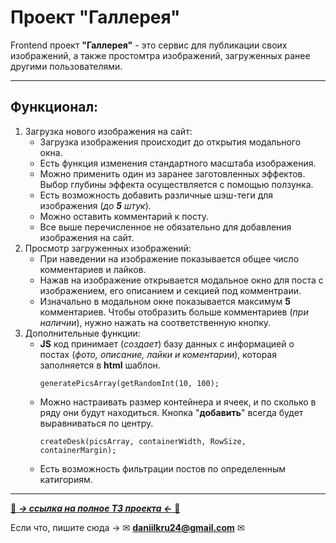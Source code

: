 # **Проект "Галлерея"**
Frontend проект **"Галлерея"** - это сервис для публикации своих изображений, а также простомтра изображений, загруженных ранее другими пользователями.
___
## Функционал:
1. Загрузка нового изображения на сайт: 
   * Загрузка изображения происходит до открытия модального окна.
   * Есть функция изменения стандартного масштаба изображения.
   * Можно применить один из заранее заготовленных эффектов. Выбор глубины эффекта осуществляется с помощью ползунка.
   * Есть возможность добавить различные шэш-теги для изображения (*до **5** штук*).
   * Можно оставить комментарий к посту.
   * Все выше перечисленное не обязательно для добавления изображения на сайт.
2. Просмотр загруженных изображений:
   * При наведении на изображение показывается общее число комментариев и лайков.
   * Нажав на изображение открывается модальное окно для поста с изображением, его описанием и секцией под комментраии.
   * Изначально в модальном окне показывается максимум **5** комментариев. Чтобы отобразить больше комментариев (*при наличии*), нужно нажать на соответственную кнопку.
3. Дополнительные функции:
   * **JS** код принимает (*создает*) базу данных с информацией о постах (*фото, описание, лайки и коментарии*), которая заполняется в **html** шаблон.
      ```
      generatePicsArray(getRandomInt(10, 100);
      ```
   * Можно настраивать размер контейнера и ячеек, и по сколько в ряду они будут находиться. Кнопка "**добавить**" всегда будет выравниваться по центру.
      ```
      createDesk(picsArray, containerWidth, RowSize, containerMargin);
      ```
   * Есть возможность фильтрации постов по определенным катигориям.
___
[💾 ***-> ссылка на полное ТЗ проекта <-*** 💾](https://onedrive.live.com/edit.aspx?resid=39696ED78C8F552E!20657&cid=44730dc7-06bf-442f-8db9-f55a7cfbfc50&ithint=file%2cdocx&wdOrigin=OFFICECOM-WEB.START.REC)

Если что, пишите сюда -> ✉ **daniilkru24@gmail.com** ✉
